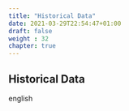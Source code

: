 ```yaml
---
title: "Historical Data"
date: 2021-03-29T22:54:47+01:00
draft: false
weight : 32
chapter: true
---
```

## Historical Data
english